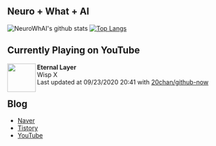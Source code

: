 ## Neuro + What + AI

![NeuroWhAI's github stats](https://github-readme-stats.vercel.app/api?username=neurowhai&count_private=true&show_icons=true)
[![Top Langs](https://github-readme-stats.vercel.app/api/top-langs/?username=neurowhai&layout=compact)](https://github.com/anuraghazra/github-readme-stats)

## Currently Playing on YouTube

[<img align="left" height="65" src="https://yt3.ggpht.com/a/AATXAJxZ2KAvWCy5XMEBVWWAUd2tS5ByYWyLI4suGr1qvg=s88-c-k-c0xffffffff-no-nd-rj">](https://www.youtube.com/channel/UCB62WcN2LgIVVFi7jNOLVAQ)

**Eternal Layer**  
Wisp X  
Last updated at 09/23/2020 20:41 with [20chan/github-now](https://github.com/20chan/github-now)

## Blog

- [Naver](http://blog.naver.com/neurowhai)
- [Tistory](http://neurowhai.tistory.com/)
- [YouTube](https://www.youtube.com/channel/UCB_v1xU6laBHOeH6z4L-Mtw)
